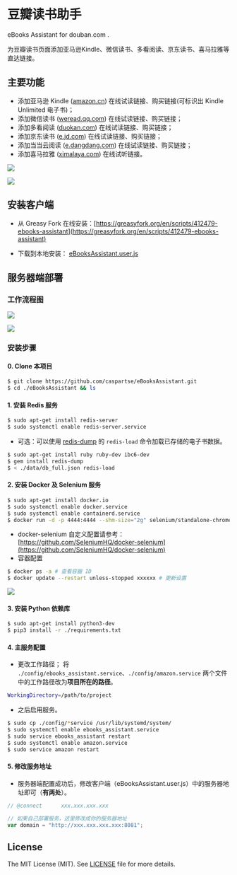 # 豆瓣读书助手
eBooks Assistant for douban.com .

为豆瓣读书页面添加亚马逊Kindle、微信读书、多看阅读、京东读书、喜马拉雅等直达链接。



## 主要功能

-  添加亚马逊 Kindle ([amazon.cn](https://www.amazon.cn/)) 在线试读链接、购买链接(可标识出 Kindle Unlimited 电子书)；
-  添加微信读书 ([weread.qq.com](https://weread.qq.com/)) 在线试读链接、购买链接；
-  添加多看阅读 ([duokan.com](http://www.duokan.com/)) 在线试读链接、购买链接；
-  添加京东读书 ([e.jd.com](https://e.jd.com/)) 在线试读链接、购买链接；
-  添加当当云阅读 ([e.dangdang.com](http://e.dangdang.com/)) 在线试读链接、购买链接；
-  添加喜马拉雅 ([ximalaya.com](https://www.ximalaya.com/)) 在线试听链接。


![](https://raw.githubusercontent.com/caspartse/eBooksAssistant/main/images/screenshots-01.jpg)

![](https://raw.githubusercontent.com/caspartse/eBooksAssistant/main/images/screenshots-02.jpg)



## 安装客户端

- 从 Greasy Fork 在线安装：[https://greasyfork.org/en/scripts/412479-ebooks-assistant](https://greasyfork.org/en/scripts/412479-ebooks-assistant)

- 下载到本地安装： [eBooksAssistant.user.js](https://github.com/caspartse/eBooksAssistant/blob/main/eBooksAssistant.user.js)



## 服务器端部署

### 工作流程图

![](https://raw.githubusercontent.com/caspartse/eBooksAssistant/main/images/diagrams-01.jpg)

![](https://raw.githubusercontent.com/caspartse/eBooksAssistant/main/images/diagrams-02.jpg)

### 安装步骤

#### 0. Clone 本项目

```bash
$ git clone https://github.com/caspartse/eBooksAssistant.git
$ cd ./eBooksAssistant && ls
```

#### 1. 安装 Redis 服务

```bash
$ sudo apt-get install redis-server
$ sudo systemctl enable redis-server.service
```

- 可选：可以使用 [redis-dump](https://github.com/delano/redis-dump) 的 `redis-load` 命令加载已存储的电子书数据。

```bash
$ sudo apt-get install ruby ruby-dev ibc6-dev
$ gem install redis-dump
$ < ./data/db_full.json redis-load
```

#### 2. 安装 Docker 及 Selenium 服务

```bash
$ sudo apt-get install docker.io
$ sudo systemctl enable docker.service
$ sudo systemctl enable containerd.service
$ docker run -d -p 4444:4444 --shm-size="2g" selenium/standalone-chrome:4.1.2-20220131
```

- docker-selenium 自定义配置请参考：[https://github.com/SeleniumHQ/docker-selenium](https://github.com/SeleniumHQ/docker-selenium)
- 容器配置

```bash
$ docker ps -a # 查看容器 ID
$ docker update --restart unless-stopped xxxxxx # 更新设置
```


![](https://raw.githubusercontent.com/caspartse/eBooksAssistant/main/images/screenshots-03.png)

#### 3. 安装 Python 依赖库

```bash
$ sudo apt-get install python3-dev
$ pip3 install -r ./requirements.txt
```

#### 4. 主服务配置

- 更改工作路径；
将 `./config/ebooks_assistant.service`、`./config/amazon.service` 两个文件中的工作路径改为**项目所在的路径**。
```bash
WorkingDirectory=/path/to/project
```
- 之后启用服务。

```bash
$ sudo cp ./config/*service /usr/lib/systemd/system/
$ sudo systemctl enable ebooks_assistant.service
$ sudo service ebooks_assistant restart
$ sudo systemctl enable amazon.service
$ sudo service amazon restart
```

#### 5. 修改服务地址

- 服务器端配置成功后，修改客户端（eBooksAssistant.user.js）中的服务器地址即可（**有两处**）。


```javascript
// @connect      xxx.xxx.xxx.xxx
```


```javascript
// 如果自己部署服务，这里修改成你的服务器地址
var domain = "http://xxx.xxx.xxx.xxx:8081";
```

## License

The MIT License (MIT). See [LICENSE](LICENSE) file for more details.